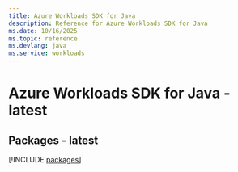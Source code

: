 ```yaml
---
title: Azure Workloads SDK for Java
description: Reference for Azure Workloads SDK for Java
ms.date: 10/16/2025
ms.topic: reference
ms.devlang: java
ms.service: workloads
---
```

# Azure Workloads SDK for Java - latest
## Packages - latest
[!INCLUDE [packages](workloads-index.md)]